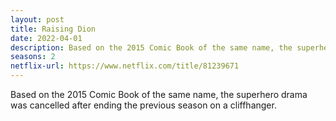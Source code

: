 ```yaml
---
layout: post
title: Raising Dion
date: 2022-04-01
description: Based on the 2015 Comic Book of the same name, the superhero drama was cancelled after ending the previous season on a cliffhanger.  
seasons: 2
netflix-url: https://www.netflix.com/title/81239671
---
```

Based on the 2015 Comic Book of the same name, the superhero drama was cancelled after ending the previous season on a cliffhanger.  